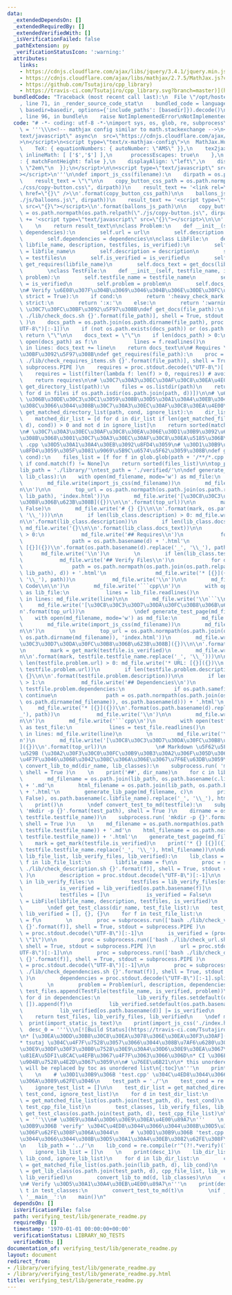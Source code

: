 ```yaml
---
data:
  _extendedDependsOn: []
  _extendedRequiredBy: []
  _extendedVerifiedWith: []
  _isVerificationFailed: false
  _pathExtension: py
  _verificationStatusIcon: ':warning:'
  attributes:
    links:
    - https://cdnjs.cloudflare.com/ajax/libs/jquery/3.4.1/jquery.min.js
    - https://cdnjs.cloudflare.com/ajax/libs/mathjax/2.7.5/MathJax.js?config=TeX-MML-AM_CHTML
    - https://github.com/Tsutajiro/cpp_library)
    - https://travis-ci.com/Tsutajiro/cpp_library.svg?branch=master)](https://travis-ci.com/Tsutajiro/cpp_library)
  bundledCode: "Traceback (most recent call last):\n  File \"/opt/hostedtoolcache/Python/3.9.6/x64/lib/python3.9/site-packages/onlinejudge_verify/documentation/build.py\"\
    , line 71, in _render_source_code_stat\n    bundled_code = language.bundle(stat.path,\
    \ basedir=basedir, options={'include_paths': [basedir]}).decode()\n  File \"/opt/hostedtoolcache/Python/3.9.6/x64/lib/python3.9/site-packages/onlinejudge_verify/languages/python.py\"\
    , line 96, in bundle\n    raise NotImplementedError\nNotImplementedError\n"
  code: "# -*- coding: utf-8 -*-\nimport sys, os, glob, re, subprocess\n\nimport_static_js_text\
    \ = '''\\\n<!-- mathjax config similar to math.stackexchange -->\n<script type=\"\
    text/javascript\" async\n  src=\"https://cdnjs.cloudflare.com/ajax/libs/mathjax/2.7.5/MathJax.js?config=TeX-MML-AM_CHTML\"\
    >\n</script>\n<script type=\"text/x-mathjax-config\">\n  MathJax.Hub.Config({\n\
    \    TeX: { equationNumbers: { autoNumber: \"AMS\" }},\n    tex2jax: {\n     \
    \ inlineMath: [ ['$','$'] ],\n      processEscapes: true\n    },\n    \"HTML-CSS\"\
    : { matchFontHeight: false },\n    displayAlign: \"left\",\n    displayIndent:\
    \ \"2em\"\n  });\n</script>\n\n<script type=\"text/javascript\" src=\"https://cdnjs.cloudflare.com/ajax/libs/jquery/3.4.1/jquery.min.js\"\
    ></script>\n'''\n\ndef import_js_css(filename):\n    dirpath = os.path.dirname(filename)\n\
    \    result_text = \"\"\n\n    copy_button_css_path = os.path.normpath(os.path.relpath(\"\
    ./css/copy-button.css\", dirpath))\n    result_text += '<link rel=\"stylesheet\"\
    \ href=\"{}\" />\\n'.format(copy_button_css_path)\n\n    ballons_js_path = os.path.normpath(os.path.relpath(\"\
    ./js/balloons.js\", dirpath))\n    result_text += '<script type=\"text/javascript\"\
    \ src=\"{}\"></script>\\n'.format(ballons_js_path)\n\n    copy_button_js_path\
    \ = os.path.normpath(os.path.relpath(\"./js/copy-button.js\", dirpath))\n    result_text\
    \ += '<script type=\"text/javascript\" src=\"{}\"></script>\\n\\n'.format(copy_button_js_path)\n\
    \    \n    return result_text\n\nclass Problem:\n    def __init__(self, url, description,\
    \ dependencies):\n        self.url = url\n        self.description = description\n\
    \        self.dependencies = dependencies\n\nclass LibFile:\n    def __init__(self,\
    \ libfile_name, description, testfiles, is_verified):\n        self.libfile_name\
    \ = libfile_name\n        self.description = description\n        self.testfiles\
    \ = testfiles\n        self.is_verified = is_verified\n        self.requires =\
    \ get_requires(libfile_name)\n        self.docs_text = get_docs(libfile_name)\n\
    \        \nclass TestFile:\n    def __init__(self, testfile_name, is_verified,\
    \ problem):\n        self.testfile_name = testfile_name\n        self.is_verified\
    \ = is_verified\n        self.problem = problem\n        self.docs_text = get_docs(testfile_name)\n\
    \n# Verify \u6E08\u307F\u304B\u3069\u3046\u304B\u306E\u30DE\u30FC\u30AF\ndef get_mark(cond,\
    \ strict = True):\n    if cond:\n        return ':heavy_check_mark:'\n    elif\
    \ strict:\n        return ':x:'\n    else:\n        return ':warning:'\n\n# Docs\
    \ \u30C7\u30FC\u30BF\u3092\u5F97\u308B\ndef get_docs(file_path):\n    proc = subprocess.run(['bash\
    \ ./lib/check_docs.sh {}'.format(file_path)], shell = True, stdout = subprocess.PIPE\
    \ )\n    docs_path = os.path.join(os.path.dirname(file_path), proc.stdout.decode(\"\
    UTF-8\")[:-1])\n    if (not os.path.exists(docs_path)) or (os.path.isdir(docs_path)):\
    \ return \"\"\n\n    docs_text = \"\"\n    if len(docs_path) > 0:\n        with\
    \ open(docs_path) as f:\n            lines = f.readlines()\n            for line\
    \ in lines: docs_text += line\n    return docs_text\n\n# Requires \u30C7\u30FC\
    \u30BF\u3092\u5F97\u308B\ndef get_requires(file_path):\n    proc = subprocess.run(['bash\
    \ ./lib/check_requires_items.sh {}'.format(file_path)], shell = True, stdout =\
    \ subprocess.PIPE )\n    requires = proc.stdout.decode(\"UTF-8\")[:-1].splitlines()\n\
    \    requires = list(filter(lambda f: len(f) > 0, requires)) # avoid empty string\n\
    \    return requires\n\n# \u30C7\u30A3\u30EC\u30AF\u30C8\u30EA\u4E00\u89A7\ndef\
    \ get_directory_list(path):\n    files = os.listdir(path)\n    return sorted([d\
    \ for d in files if os.path.isdir(os.path.join(path, d))])\n\n# \u6761\u4EF6 cond\
    \ \u306B\u30DE\u30C3\u30C1\u3059\u308B\u30D5\u30A1\u30A4\u30EB\u304C\u542B\u307E\
    \u308C\u3066\u3044\u308B\u30C7\u30A3\u30EC\u30AF\u30C8\u30EA\u4E00\u89A7\ndef\
    \ get_matched_directory_list(path, cond, ignore_list):\n    dir_list = get_directory_list(path)\n\
    \    matched_dir_list = [d for d in dir_list if len(get_matched_file_list(os.path.join(path,\
    \ d), cond)) > 0 and not d in ignore_list]\n    return sorted(matched_dir_list)\n\
    \n# \u30C7\u30A3\u30EC\u30AF\u30C8\u30EA\u306E\u30D1\u30B9\u3092\u6307\u5B9A\u3059\
    \u308B\u3068\u3001\u30C7\u30A3\u30EC\u30AF\u30C8\u30EA\u5185\u306B\u3042\u308B\
    \ .cpp \u30D5\u30A1\u30A4\u30EB\u3092\u8FD4\u3059\n# \u30D1\u30B9\u306E\u307E\u307E\
    \u8FD4\u3059\u305F\u3081\u9069\u5B9C\u6574\u5F62\u3059\u308B\ndef get_matched_file_list(path,\
    \ cond):\n    files_list = [f for f in glob.glob(path + '/**/*.cpp', recursive=True)\
    \ if cond.match(f) != None]\n    return sorted(files_list)\n\ntop_path = './'\n\
    lib_path = './library/'\ntest_path = './verified/'\n\ndef generate_lib_page(md_filename,\
    \ lib_class):\n    with open(md_filename, mode='w') as md_file:\n        md_file.write(import_static_js_text)\n\
    \        md_file.write(import_js_css(md_filename))\n        md_file.write('\\\
    n\\n')\n\n        top_url = os.path.normpath(os.path.join(os.path.relpath(top_path,\
    \ lib_path), 'index.html'))\n        md_file.write('[\u30C8\u30C3\u30D7\u30DA\u30FC\
    \u30B8\u306B\u623B\u308B]({})\\n\\n'.format(top_url))\n\n        mark = get_mark(lib_class.is_verified,\
    \ False)\n        md_file.write('# {} {}\\n\\n'.format(mark, os.path.basename(lib_class.libfile_name).replace('_',\
    \ '\\_')))\n\n        if len(lib_class.description) > 0: md_file.write('* {}\\\
    n\\n'.format(lib_class.description))\n        if len(lib_class.docs_text) > 0:\
    \ md_file.write('{}\\n\\n'.format(lib_class.docs_text))\n\n        if len(lib_class.requires)\
    \ > 0:\n            md_file.write('## Requires\\n')\n            for d in lib_class.requires:\n\
    \                path = os.path.basename(d) + '.html'\n                md_file.write('*\
    \ [{}]({})\\n'.format(os.path.basename(d).replace('_', '\\_'), path))\n      \
    \      md_file.write('\\n')\n        \n        if len(lib_class.testfiles) > 0:\n\
    \            md_file.write('## Verify Files\\n')\n            for d in lib_class.testfiles:\n\
    \                path = os.path.normpath(os.path.join(os.path.relpath(test_path,\
    \ lib_path), d)) + '.html'\n                md_file.write('* [{}]({})\\n'.format(d.replace('_',\
    \ '\\_'), path))\n            md_file.write('\\n')\n\n        md_file.write('##\
    \ Code\\n\\n')\n        md_file.write('```cpp\\n')\n        with open(lib_class.libfile_name)\
    \ as lib_file:\n            lines = lib_file.readlines()\n            for line\
    \ in lines: md_file.write(line)\n\n        md_file.write('\\n```\\n\\n')\n   \
    \     md_file.write('[\u30C8\u30C3\u30D7\u30DA\u30FC\u30B8\u306B\u623B\u308B]({})\\\
    n'.format(top_url))\n                \ndef generate_test_page(md_filename, testfile):\n\
    \    with open(md_filename, mode='w') as md_file:\n        md_file.write(import_static_js_text)\n\
    \        md_file.write(import_js_css(md_filename))\n        md_file.write('\\\
    n\\n')\n        \n        top_url = os.path.normpath(os.path.join(os.path.relpath(top_path,\
    \ os.path.dirname(md_filename)), 'index.html'))\n        md_file.write('[\u30C8\
    \u30C3\u30D7\u30DA\u30FC\u30B8\u306B\u623B\u308B]({})\\n\\n'.format(top_url))\n\
    \n        mark = get_mark(testfile.is_verified)\n        md_file.write('# {} {}\\\
    n\\n'.format(mark, testfile.testfile_name.replace('_', '\\_')))\n\n        if\
    \ len(testfile.problem.url) > 0: md_file.write('* URL: [{}]({})\\n'.format(testfile.problem.url,\
    \ testfile.problem.url))\n        if len(testfile.problem.description) > 0: md_file.write('*\
    \ {}\\n\\n'.format(testfile.problem.description))\n\n        if len(testfile.problem.dependencies)\
    \ > 1:\n            md_file.write('## Dependencies\\n')\n            for d in\
    \ testfile.problem.dependencies:\n                if os.path.samefile(d, testfile.testfile_name):\
    \ continue\n                path = os.path.normpath(os.path.join(os.path.relpath(lib_path,\
    \ os.path.dirname(md_filename)), os.path.basename(d))) + '.html'\n           \
    \     md_file.write('* [{}]({})\\n'.format(os.path.basename(d).replace('_', '\\\
    _'), path))\n            md_file.write('\\n')\n\n        md_file.write('## Code\\\
    n\\n')\n        md_file.write('```cpp\\n')\n        with open(testfile.testfile_name)\
    \ as test_file:\n            lines = test_file.readlines()\n            for line\
    \ in lines: md_file.write(line)\n        \n        md_file.write('\\n```\\n\\\
    n')\n        md_file.write('[\u30C8\u30C3\u30D7\u30DA\u30FC\u30B8\u306B\u623B\u308B\
    ]({})\\n'.format(top_url))\n                \n# Markdown \u5F62\u5F0F\u3067\u51FA\
    \u529B (\u30A2\u30F3\u30C0\u30FC\u30B9\u30B3\u30A2\u306F\u305D\u306E\u307E\u307E\
    \u4F7F\u3046\u3068\u3042\u308C\u306A\u306E\u3067\u7F6E\u63DB\u3059\u308B)\ndef\
    \ convert_lib_to_md(dir_name, lib_classes):\n    subprocess.run( 'mkdir -p {}'.format(lib_path),\
    \ shell = True )\n    \n    print('##', dir_name)\n    for c in lib_classes.values():\n\
    \        md_filename = os.path.join(lib_path, os.path.basename(c.libfile_name))\
    \ + '.md'\n        html_filename = os.path.join(lib_path, os.path.basename(c.libfile_name))\
    \ + '.html'\n        generate_lib_page(md_filename, c)\n        print('* {} [{}]({})'.format(get_mark(c.is_verified,\
    \ False), os.path.basename(c.libfile_name).replace('_', '\\_'), html_filename))\n\
    \    print()\n        \ndef convert_test_to_md(testfile):\n    subprocess.run(\
    \ 'mkdir -p {}'.format(test_path), shell = True )\n    dirname = os.path.dirname(os.path.join(test_path,\
    \ testfile.testfile_name))\n    subprocess.run( 'mkdir -p {}'.format(dirname),\
    \ shell = True )\n    \n    md_filename = os.path.normpath(os.path.join(test_path,\
    \ testfile.testfile_name)) + '.md'\n    html_filename = os.path.normpath(os.path.join(test_path,\
    \ testfile.testfile_name)) + '.html'\n    generate_test_page(md_filename, testfile)\n\
    \    mark = get_mark(testfile.is_verified)\n    print('* {} [{}]({})'.format(mark,\
    \ testfile.testfile_name.replace('_', '\\_'), html_filename))\n\ndef get_lib_class(dir_name,\
    \ lib_file_list, lib_verify_files, lib_verified):\n    lib_class = {}\n    for\
    \ f in lib_file_list:\n        libfile_name = f\n\n        proc = subprocess.run(['bash\
    \ ./lib/check_description.sh {}'.format(f)], shell = True, stdout = subprocess.PIPE\
    \ )\n        description = proc.stdout.decode(\"UTF-8\")[:-1]\n\n        if os.path.basename(f)\
    \ in lib_verify_files:\n            testfiles = lib_verify_files[os.path.basename(f)]\n\
    \            is_verified = lib_verified[os.path.basename(f)]\n        else:\n\
    \            testfiles = []\n            is_verified = False\n        lib_class[os.path.basename(libfile_name)]\
    \ = LibFile(libfile_name, description, testfiles, is_verified)\n    return lib_class\n\
    \        \ndef get_test_class(dir_name, test_file_list):\n    test_files, lib_verify_files,\
    \ lib_verified = [], {}, {}\n    for f in test_file_list:\n        testfile_name\
    \ = f\n        \n        proc = subprocess.run(['bash ./lib/check_verification.sh\
    \ {}'.format(f)], shell = True, stdout = subprocess.PIPE )\n        proc_result\
    \ = proc.stdout.decode(\"UTF-8\")[:-1]\n        is_verified = (proc_result ==\
    \ \"1\")\n\n        proc = subprocess.run(['bash ./lib/check_url.sh {}'.format(f)],\
    \ shell = True, stdout = subprocess.PIPE )\n        url = proc.stdout.decode(\"\
    UTF-8\")[:-1]\n\n        proc = subprocess.run(['bash ./lib/check_description.sh\
    \ {}'.format(f)], shell = True, stdout = subprocess.PIPE )\n        description\
    \ = proc.stdout.decode(\"UTF-8\")[:-1]\n\n        proc = subprocess.run(['bash\
    \ ./lib/check_dependencies.sh {}'.format(f)], shell = True, stdout = subprocess.PIPE\
    \ )\n        dependencies = proc.stdout.decode(\"UTF-8\")[:-1].splitlines()\n\
    \        \n        problem = Problem(url, description, dependencies)\n       \
    \ test_files.append(TestFile(testfile_name, is_verified, problem))\n\n       \
    \ for d in dependencies:\n            lib_verify_files.setdefault(os.path.basename(d),\
    \ []).append(f)\n            lib_verified.setdefault(os.path.basename(d), is_verified)\n\
    \            lib_verified[os.path.basename(d)] |= is_verified\n            \n\
    \    return test_files, lib_verify_files, lib_verified\n    \ndef main():\n  \
    \  print(import_static_js_text)\n    print(import_js_css('./index.html'))\n  \
    \  desc_0 = '''\\\n[![Build Status](https://travis-ci.com/Tsutajiro/cpp_library.svg?branch=master)](https://travis-ci.com/Tsutajiro/cpp_library)\n\
    \n* [\u30EA\u30DD\u30B8\u30C8\u30EA\u3078\u306E\u30EA\u30F3\u30AF](https://github.com/Tsutajiro/cpp_library)\n\
    * tsutaj \u304C\u4F7F\u7528\u3057\u3066\u3044\u308B\u7AF6\u6280\u30D7\u30ED\u30B0\
    \u30E9\u30DF\u30F3\u30B0\u7528\u30E9\u30A4\u30D6\u30E9\u30EA\u3067\u3059\u3002\
    \u81EA\u5DF1\u8CAC\u4EFB\u3067\u4F7F\u3063\u3066\u306D\n* CI \u306F\u8A66\u9A13\
    \u904B\u7528\u4E2D\u3067\u3059\n\n# \u76EE\u6B21\n\n* this unordered seed list\
    \ will be replaced by toc as unordered list\n{:toc}\n'''\n    print(desc_0)\n\
    \    \n    # \u30D1\u30B9\u306B 'test.cpp' \u304C\u4ED8\u3044\u3066\u3044\u308B\
    \u306A\u3089\u62FE\u3046\n    test_path = './'\n    test_cond = re.compile(r'^(?=.*test.cpp).*$')\n\
    \    ignore_test_list = []\n\n    test_dir_list = get_matched_directory_list(test_path,\
    \ test_cond, ignore_test_list)\n    for d in test_dir_list:\n        test_cpp_file_list\
    \ = get_matched_file_list(os.path.join(test_path, d), test_cond)\n        # convert_test_to_md(d,\
    \ test_cpp_file_list)\n        test_classes, lib_verify_files, lib_verified =\
    \ get_test_class(os.path.join(test_path, d), test_cpp_file_list)\n\n    desc_1\
    \ = '''\\\n# \u30E9\u30A4\u30D6\u30E9\u30EA\u4E00\u89A7\n'''    \n    # \u30D1\
    \u30B9\u306B 'verify' \u304C\u4ED8\u3044\u3066\u3044\u308B\u30D5\u30A1\u30A4\u30EB\
    \u306F\u62FE\u308F\u306A\u3044\n    # \u30D1\u30B9\u306B 'test.cpp' \u304C\u4ED8\
    \u3044\u3066\u3044\u308B\u30D5\u30A1\u30A4\u30EB\u3082\u62FE\u308F\u306A\u3044\
    \n    lib_path = '../'\n    lib_cond = re.compile(r'^(?!.*verify)(?!.*test.cpp).*$')\n\
    \    ignore_lib_list = []\n    \n    print(desc_1)\n    lib_dir_list = get_matched_directory_list(lib_path,\
    \ lib_cond, ignore_lib_list)\n    for d in lib_dir_list:\n        cpp_file_list\
    \ = get_matched_file_list(os.path.join(lib_path, d), lib_cond)\n        lib_classes\
    \ = get_lib_class(os.path.join(test_path, d), cpp_file_list, lib_verify_files,\
    \ lib_verified)\n        convert_lib_to_md(d, lib_classes)\n\n    desc_2 = '''\\\
    \n# Verify \u30D5\u30A1\u30A4\u30EB\u4E00\u89A7\n'''\n    print(desc_2)\n    for\
    \ t in test_classes:\n        convert_test_to_md(t)\n        \nif __name__ ==\
    \ '__main__':\n    main()\n"
  dependsOn: []
  isVerificationFile: false
  path: verifying_test/lib/generate_readme.py
  requiredBy: []
  timestamp: '1970-01-01 00:00:00+00:00'
  verificationStatus: LIBRARY_NO_TESTS
  verifiedWith: []
documentation_of: verifying_test/lib/generate_readme.py
layout: document
redirect_from:
- /library/verifying_test/lib/generate_readme.py
- /library/verifying_test/lib/generate_readme.py.html
title: verifying_test/lib/generate_readme.py
---
```

